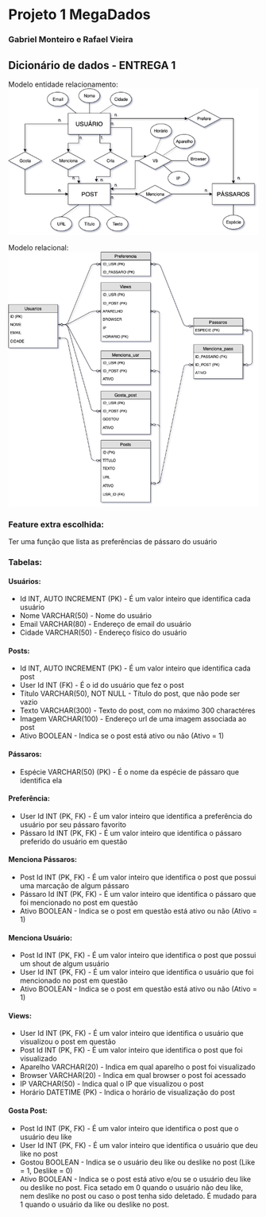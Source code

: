 # Projeto 1 MegaDados
### Gabriel Monteiro e Rafael Vieira

## Dicionário de dados - ENTREGA 1

Modelo entidade relacionamento:
![alt text](entidade_relacionamento.png)

Modelo relacional:
![alt text](schema.png)

### Feature extra escolhida: 
Ter uma função que lista as preferências de pássaro do usuário

### Tabelas:

#### Usuários:
 - Id INT, AUTO INCREMENT (PK) - É um valor inteiro que identifica cada usuário
 - Nome VARCHAR(50) - Nome do usuário
 - Email VARCHAR(80) - Endereço de email do usuário
 - Cidade VARCHAR(50) - Endereço físico do usuário

#### Posts:
 - Id INT, AUTO INCREMENT (PK) - É um valor inteiro que identifica cada post
 - User Id INT (FK) - É o id do usuário que fez o post
 - Título VARCHAR(50), NOT NULL - Título do post, que não pode ser vazio
 - Texto VARCHAR(300) - Texto do post, com no máximo 300 charactéres
 - Imagem VARCHAR(100) - Endereço url de uma imagem associada ao post
 - Ativo BOOLEAN - Indica se o post está ativo ou não (Ativo = 1)

#### Pássaros:
 - Espécie VARCHAR(50) (PK) - É o nome da espécie de pássaro que identifica ela

#### Preferência:
 - User Id INT (PK, FK) - É um valor inteiro que identifica a preferência do usuário por seu pássaro favorito
 - Pássaro Id INT (PK, FK) - É um valor inteiro que identifica o pássaro preferido do usuário em questão

#### Menciona Pássaros:
 - Post Id INT (PK, FK) - É um valor inteiro que identifica o post que possui uma marcação de algum pássaro 
 - Pássaro Id INT (PK, FK) - É um valor inteiro que identifica o pássaro que foi mencionado no post em questão
 - Ativo BOOLEAN - Indica se o post em questão está ativo ou não (Ativo = 1)

#### Menciona Usuário:
 - Post Id INT (PK, FK) - É um valor inteiro que identifica o post que possui um shout de algum usuário
 - User Id INT (PK, FK) - É um valor inteiro que identifica o usuário que foi mencionado no post em questão
 - Ativo BOOLEAN - Indica se o post em questão está ativo ou não (Ativo = 1)
 
#### Views:
 - User Id INT (PK, FK) - É um valor inteiro que identifica o usuário que visualizou o post em questão
 - Post Id INT (PK, FK) - É um valor inteiro que identifica o post que foi visualizado
 - Aparelho VARCHAR(20) - Indica em qual aparelho o post foi visualizado
 - Browser VARCHAR(20) - Indica em qual browser o post foi acessado
 - IP VARCHAR(50) - Indica qual o IP que visualizou o post
 - Horário DATETIME (PK) - Indica o horário de visualização do post

#### Gosta Post:
 - Post Id INT (PK, FK) - É um valor inteiro que identifica o post que o usuário deu like
 - User Id INT (PK, FK) - É um valor inteiro que identifica o usuário que deu like no post
 - Gostou BOOLEAN - Indica se o usuário deu like ou deslike no post (Like = 1, Deslike = 0)
 - Ativo BOOLEAN - Indica se o post está ativo e/ou se o usuário deu like ou deslike no post. Fica setado em 0 quando o usuário não deu like, nem deslike no post ou caso o post tenha sido deletado. É mudado para 1 quando o usuário da like ou deslike no post.

